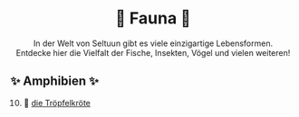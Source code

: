 <h1 style="color:rgb(255, 158, 94); text-align: center;">🌱 Fauna 🌱</h1>

<div style="text-align: center;">
In der Welt von Seltuun gibt es viele einzigartige Lebensformen.<br>
Entdecke hier die Vielfalt der Fische, Insekten, Vögel und vielen weiteren!
</div>

<h2 style="color: rgb(118, 189, 110);">✨ Amphibien ✨</h2>

10. 🐸 [die Tröpfelkröte](troepfelkroete.md)